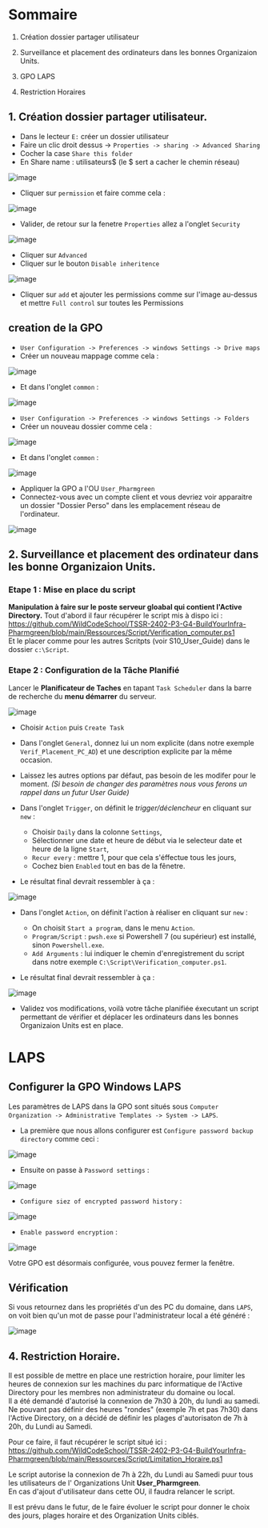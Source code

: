 # **Sommaire**

1) Création dossier partager utilisateur

2) Surveillance et placement des ordinateurs dans les bonnes Organizaion Units.

3) GPO LAPS

4) Restriction Horaires

## **1. Création dossier partager utilisateur.**

- Dans le lecteur `E:` créer un dossier utilisateur
- Faire un clic droit dessus -> `Properties -> sharing -> Advanced Sharing`
- Cocher la case `Share this folder`
- En Share name : utilisateurs$ (le $ sert a cacher le chemin réseau)

![image](https://github.com/WildCodeSchool/TSSR-2402-P3-G4-BuildYourInfra-Pharmgreen/assets/81968235/0cfbad3c-bb73-4b04-a780-100b77ae9d64)

- Cliquer sur `permission` et faire comme cela :

![image](https://github.com/WildCodeSchool/TSSR-2402-P3-G4-BuildYourInfra-Pharmgreen/assets/81968235/0fc32638-52f3-4a0a-a586-0a33588805ec)


- Valider, de retour sur la fenetre `Properties` allez a l'onglet `Security`

![image](https://github.com/WildCodeSchool/TSSR-2402-P3-G4-BuildYourInfra-Pharmgreen/assets/81968235/7c5e044c-bcad-40ad-827b-05cfab72e61e)


- Cliquer sur `Advanced`
- Cliquer sur le bouton `Disable inheritence`

![image](https://github.com/WildCodeSchool/TSSR-2402-P3-G4-BuildYourInfra-Pharmgreen/assets/81968235/b84b4ce7-a1b9-4fa4-97ba-e6cb8af1ff55)


- Cliquer sur `add` et ajouter les permissions comme sur l'image au-dessus et mettre `Full control` sur toutes les Permissions

## creation de la GPO

- `User Configuration -> Preferences -> windows Settings -> Drive maps`  
- Créer un nouveau mappage comme cela :  

![image](https://github.com/WildCodeSchool/TSSR-2402-P3-G4-BuildYourInfra-Pharmgreen/assets/81968235/139cba92-a24d-4bdb-9d93-e8d16b87c868)

- Et dans l'onglet `common` :  

![image](https://github.com/WildCodeSchool/TSSR-2402-P3-G4-BuildYourInfra-Pharmgreen/assets/81968235/994ca9e9-3600-4444-a1e7-5408333f1bda)

- `User Configuration -> Preferences -> windows Settings -> Folders`  
- Créer un nouveau dossier comme cela :  

![image](https://github.com/WildCodeSchool/TSSR-2402-P3-G4-BuildYourInfra-Pharmgreen/assets/81968235/a7499789-35dd-456b-b328-1ef4dd9c5948)

- Et dans l'onglet `common` : 

![image](https://github.com/WildCodeSchool/TSSR-2402-P3-G4-BuildYourInfra-Pharmgreen/assets/81968235/9aa01851-0ea8-4e98-9d9b-1f3caa800be8)

- Appliquer la GPO a l'OU `User_Pharmgreen`  
- Connectez-vous avec un compte client et vous devriez voir apparaitre un dossier "Dossier Perso" dans les emplacement réseau de l'ordinateur.

![image](https://github.com/WildCodeSchool/TSSR-2402-P3-G4-BuildYourInfra-Pharmgreen/assets/159529274/59adb6ba-935f-4694-b65a-cb12853a6ae8)

## **2. Surveillance et placement des ordinateur dans les bonne Organizaion Units.**

### **Etape 1 : Mise en place du script**

**Manipulation à faire sur le poste serveur gloabal qui contient l'Active Directory.**
Tout d'abord il faur récupérer le script mis à dispo ici :  
https://github.com/WildCodeSchool/TSSR-2402-P3-G4-BuildYourInfra-Pharmgreen/blob/main/Ressources/Script/Verification_computer.ps1    
Et le placer comme pour les autres Scritpts (voir S10_User_Guide) dans le dossier `c:\Script`.  

### **Etape 2 : Configuration de la Tâche Planifié**

Lancer le **Planificateur de Taches** en tapant `Task Scheduler` dans la barre de recherche du **menu démarrer** du serveur.  

![image](https://github.com/WildCodeSchool/TSSR-2402-P3-G4-BuildYourInfra-Pharmgreen/assets/159529274/1dcfd6a8-f8b2-454b-861d-4e800476e80e)

- Choisir `Action` puis `Create Task`
- Dans l'onglet `General`, donnez lui un nom explicite (dans notre exemple `Verif_Placement_PC_AD`) et une description explicite par la même occasion.  
- Laissez les autres options par défaut, pas besoin de les modifer pour le moment. *(Si besoin de changer des paramètres nous vous ferons un rappel dans un futur User Guide)*  
- Dans l'onglet `Trigger`, on définit le *trigger/déclencheur* en cliquant sur `new` :  
  - Choisir `Daily` dans la colonne `Settings`, 
  - Sélectionner une date et heure de début via le selecteur date et heure de la ligne `Start`,
  - `Recur every` : mettre 1, pour que cela s'éffectue tous les jours,
  - Cochez bien `Enabled` tout en bas de la fênetre.

- Le résultat final devrait ressembler à ça :

![image](https://github.com/WildCodeSchool/TSSR-2402-P3-G4-BuildYourInfra-Pharmgreen/assets/159529274/38941a49-f667-4ecf-b9fb-cf96d1428fff)  

- Dans l'onglet `Action`, on définit l'action à réaliser en cliquant sur `new` :  
  - On choisit `Start a program`, dans le menu `Action`.  
  - `Program/Script` : `pwsh.exe` si Powershell 7 (ou supérieur) est installé, sinon `Powershell.exe`.  
  - `Add Arguments` : lui indiquer le chemin d'enregistrement du script dans notre exemple `C:\Script\Verification_computer.ps1`.  

-  Le résultat final devrait ressembler à ça :
  
![image](https://github.com/WildCodeSchool/TSSR-2402-P3-G4-BuildYourInfra-Pharmgreen/assets/159529274/0d5f5983-f2af-45e6-96ed-ae5548b89a5d)  

- Validez vos modifications, voilà votre tâche planifiée éxecutant un script permettant de vérifier et déplacer les ordinateurs dans les bonnes Organizaion Units est en place.

# LAPS 

## Configurer la GPO Windows LAPS

Les paramètres de LAPS dans la GPO sont situés sous `Computer Organization -> Administrative Templates -> System -> LAPS`.

- La première que nous allons configurer est `Configure password backup directory` comme ceci : 

![image](https://github.com/JuGuillot/test/assets/161329881/be6de093-8e14-4c4c-8a9f-f704568e636a)

- Ensuite on passe à `Password settings` :

![image](https://github.com/JuGuillot/test/assets/161329881/fbdfaaec-8f2d-4a9d-8bc6-7fc6b714fe20)

- `Configure siez of encrypted password history` :

![image](https://github.com/JuGuillot/test/assets/161329881/81e4c2a8-fbbe-46b7-a094-2e516ea1bae4)

- `Enable password encryption` :

![image](https://github.com/JuGuillot/test/assets/161329881/7c2f6902-1a08-4f17-848d-df112f5a5b8d)

Votre GPO est désormais configurée, vous pouvez fermer la fenêtre.

## Vérification

Si vous retournez dans les propriétés d'un des PC du domaine, dans `LAPS`, on voit bien qu'un mot de passe pour l'administrateur local a été généré :

![image](https://github.com/JuGuillot/test/assets/161329881/5b16015e-8662-42f1-bcec-3f5e89f6fbdb)

## **4. Restriction Horaire.**

Il est possible de mettre en place une restriction horaire, pour limiter les heures de connexion sur les machines du parc informatique de l'Active Directory pour les membres non administrateur du domaine ou local.  
Il a été demandé d'autorisé la connexion de 7h30 à 20h, du lundi au samedi.  
Ne pouvant pas définir des heures "rondes" (exemple 7h et pas 7h30) dans l'Active Directory, on a décidé de définir les plages d'autorisaton de 7h à 20h, du Lundi au Samedi.  

Pour ce faire, il faut récupérer le script situé ici :  
https://github.com/WildCodeSchool/TSSR-2402-P3-G4-BuildYourInfra-Pharmgreen/blob/main/Ressources/Script/Limitation_Horaire.ps1  

Le script autorise la connexion de 7h à 22h, du Lundi au Samedi puur tous les utilisateurs de l' Organizations Unit **User_Pharmgreen**.  
En cas d'ajout d'utilisateur dans cette OU, il faudra relancer le script.  

Il est prévu dans le futur, de le faire évoluer le script pour donner le choix des jours, plages horaire et des Organization Units ciblés.  




